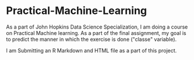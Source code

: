 # Practical-Machine-Learning

As a part of John Hopkins Data Science Specialization, I am doing a course on Practical Machine learning. As a part of the final assignment, my goal is to predict the manner in which the exercise is done ("classe" variable). 

I am Submitting an R Markdown and HTML file as a part of this project.
